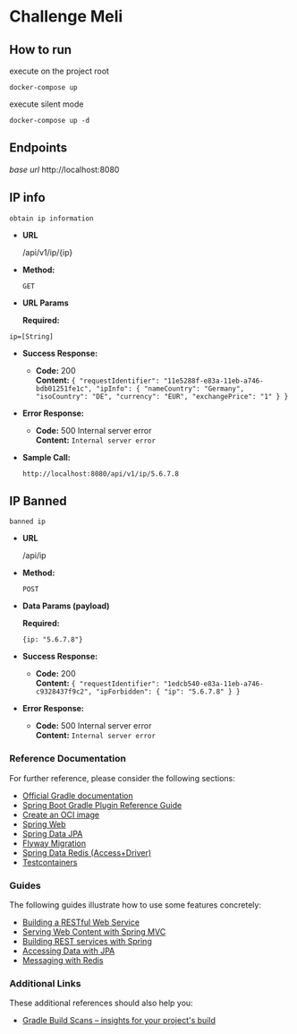 # Challenge Meli

## How to run
execute on the project root
```console
docker-compose up
```
execute silent mode
```console
docker-compose up -d
```

## Endpoints

*base url* http://localhost:8080

**IP info**
----
    obtain ip information
* **URL**

  /api/v1/ip/{ip}

* **Method:**

  `GET`

*  **URL Params**

   **Required:**

`ip=[String]`

* **Success Response:**

    * **Code:** 200 <br />
      **Content:** `{ "requestIdentifier": "11e5288f-e83a-11eb-a746-bdb01251fe1c", "ipInfo": { "nameCountry": "Germany", "isoCountry": "DE", "currency": "EUR", "exchangePrice": "1" } }`

* **Error Response:**

    * **Code:** 500 Internal server error <br />
      **Content:** `Internal server error`

* **Sample Call:**
    ```console
    http://localhost:8080/api/v1/ip/5.6.7.8
    ```

**IP Banned**
----
    banned ip
* **URL**

  /api/ip

* **Method:**

  `POST`

* **Data Params (payload)**

  **Required:**

  `{ip: "5.6.7.8"}`

* **Success Response:**

    * **Code:** 200 <br />
      **Content:** `{ "requestIdentifier": "1edcb540-e83a-11eb-a746-c9328437f9c2", "ipForbidden": { "ip": "5.6.7.8" } }`

* **Error Response:**

    * **Code:** 500 Internal server error <br />
      **Content:** `Internal server error`


### Reference Documentation
For further reference, please consider the following sections:

* [Official Gradle documentation](https://docs.gradle.org)
* [Spring Boot Gradle Plugin Reference Guide](https://docs.spring.io/spring-boot/docs/2.5.2/gradle-plugin/reference/html/)
* [Create an OCI image](https://docs.spring.io/spring-boot/docs/2.5.2/gradle-plugin/reference/html/#build-image)
* [Spring Web](https://docs.spring.io/spring-boot/docs/2.5.2/reference/htmlsingle/#boot-features-developing-web-applications)
* [Spring Data JPA](https://docs.spring.io/spring-boot/docs/2.5.2/reference/htmlsingle/#boot-features-jpa-and-spring-data)
* [Flyway Migration](https://docs.spring.io/spring-boot/docs/2.5.2/reference/htmlsingle/#howto-execute-flyway-database-migrations-on-startup)
* [Spring Data Redis (Access+Driver)](https://docs.spring.io/spring-boot/docs/2.5.2/reference/htmlsingle/#boot-features-redis)
* [Testcontainers](https://www.testcontainers.org/)

### Guides
The following guides illustrate how to use some features concretely:

* [Building a RESTful Web Service](https://spring.io/guides/gs/rest-service/)
* [Serving Web Content with Spring MVC](https://spring.io/guides/gs/serving-web-content/)
* [Building REST services with Spring](https://spring.io/guides/tutorials/bookmarks/)
* [Accessing Data with JPA](https://spring.io/guides/gs/accessing-data-jpa/)
* [Messaging with Redis](https://spring.io/guides/gs/messaging-redis/)

### Additional Links
These additional references should also help you:

* [Gradle Build Scans – insights for your project's build](https://scans.gradle.com#gradle)

